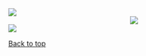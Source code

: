 <img src="https://render.githubusercontent.com/render/math?math=a^{2} %2B b^{2} = c^{2}">

<div align="center"><img src="https://render.githubusercontent.com/render/math?math=P(x)%20%3D%20%5Cfrac%7B1%7D%7B%5Csigma%5Csqrt%7B2%5Cpi%7D%7D%20e%5E%7B%5Cfrac%7B-(x-%5Cmu)%5E2%7D%7B2%5Csigma%5E2%7D%7D%0D"></div>

<img src="https://render.githubusercontent.com/render/math?math=a %2A b = c">


<a href="#top">Back to top</a>
